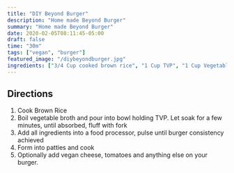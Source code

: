 ```yaml
---
title: "DIY Beyond Burger"
description: "Home made Beyond Burger"
summary: "Home made Beyond Burger"
date: 2020-02-05T08:11:45-05:00
draft: false
time: "30m"
tags: ["vegan", "burger"]
featured_image: "/diybeyondburger.jpg"
ingredients: ["3/4 Cup cooked brown rice", "1 Cup TVP", "1 Cup Vegetable Broth"]
---
```

## Directions

1. Cook Brown Rice
2. Boil vegetable broth and pour into bowl holding TVP. Let soak for a few minutes, until absorbed, fluff with fork
3. Add all ingredients into a food processor, pulse until burger consistency achieved
4. Form into patties and cook
5. Optionally add vegan cheese, tomatoes and anything else on your burger.
